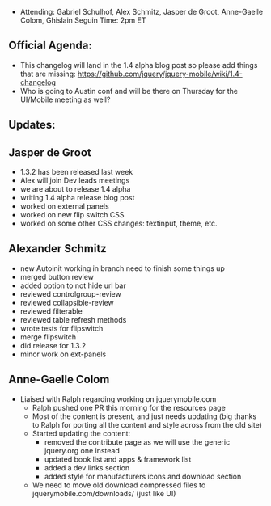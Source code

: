 * Attending: Gabriel Schulhof, Alex Schmitz, Jasper de Groot, Anne-Gaelle Colom, Ghislain Seguin
Time: 2pm ET

## Official Agenda:
* This changelog will land in the 1.4 alpha blog post so please add things that are missing: https://github.com/jquery/jquery-mobile/wiki/1.4-changelog
* Who is going to Austin conf and will be there on Thursday for the UI/Mobile meeting as well?

## Updates:

## Jasper de Groot
* 1.3.2 has been released last week
* Alex will join Dev leads meetings
* we are about to release 1.4 alpha
* writing 1.4 alpha release blog post
* worked on external panels
* worked on new flip switch CSS
* worked on some other CSS changes: textinput, theme, etc.

## Alexander Schmitz
* new Autoinit working in branch need to finish some things up
* merged button review
* added option to not hide url bar
* reviewed controlgroup-review
* reviewed collapsible-review
* reviewed filterable
* reviewed table refresh methods
* wrote tests for flipswitch
* merge flipswitch
* did release for 1.3.2
* minor work on ext-panels

## Anne-Gaelle Colom 
* Liaised with Ralph regarding working on jquerymobile.com
  - Ralph pushed one PR this morning for the resources page
  - Most of the content is present, and just needs updating (big thanks to Ralph for porting all the content and style across from the old site)
  - Started updating the content:
    * removed the contribute page as we will use the generic jquery.org one instead
    * updated book list and apps & framework list
    * added a dev links section
    * added style for manufacturers icons and download section
  - We need to move old download compressed files to jquerymobile.com/downloads/ (just like UI)
